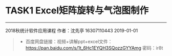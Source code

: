 ﻿# TASK1 Excel矩阵旋转与气泡图制作






---
2018秋统计软件应用课程
作者：沈先亭 16307110443
2019-01-01
 

> - 百度网盘链接：视频+讲解ppt+excel文件：https://pan.baidu.com/s/1t_6Hc1EYQH3SQozzGYYAmg 密码：ir8t



